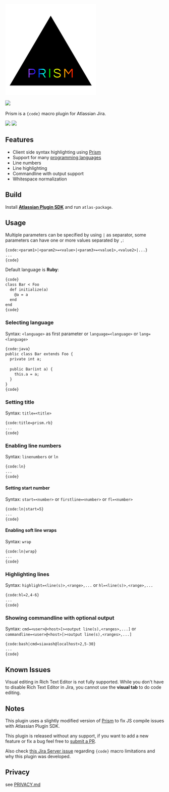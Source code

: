 <a href="https://marketplace.atlassian.com/plugins/com.catawiki.jira.prism"><img src="src/main/resources/images/logo.svg"/></a>

<a href="https://marketplace.atlassian.com/plugins/com.catawiki.jira.prism"><img width="150" src="src/main/resources/images/marketplace.png"/></a>

Prism is a `{code}` macro plugin for Atlassian Jira.

<img width="120" src="src/main/resources/images/jira-software.png"/> <img width="140" src="src/main/resources/images/service-desk.png"/>

## Features
* Client side syntax highlighting using [Prism](http://prismjs.com/)
* Support for many [programming languages](http://prismjs.com/#languages-list)
* Line numbers
* Line highlighting
* Commandline with output support
* Whitespace normalization

## Build
Install [**Atlassian Plugin SDK**](https://developer.atlassian.com/docs/getting-started/set-up-the-atlassian-plugin-sdk-and-build-a-project/install-the-atlassian-sdk-on-a-linux-or-mac-system) and run `atlas-package`.

## Usage

Multiple parameters can be specified by using `|` as separator, some parameters can have one or more values separated by `,`:

```
{code:<param1>|<param2>=<value>|<param3>=<value1>,<value2>|...}
...
{code}
```

Default language is **Ruby**:

```
{code}
class Bar < Foo
  def initialize(a)
    @a = a
  end
end
{code}
```

### Selecting language
Syntax: `<language>` as first parameter or `language=<language>` or `lang=<language>`

```
{code:java}
public class Bar extends Foo {
  private int a;

  public Bar(int a) {
    this.a = a;
  }
}
{code}
```

### Setting title
Syntax: `title=<title>`

```
{code:title=prism.rb}
...
{code}
```

### Enabling line numbers
Syntax: `linenumbers` or `ln`

```
{code:ln}
...
{code}
```

#### Setting start number
Syntax: `start=<number>` or `firstline=<number>` or `fl=<number>`

```
{code:ln|start=5}
...
{code}
```

#### Enabling soft line wraps
Syntax: `wrap`

```
{code:ln|wrap}
...
{code}
```

### Highlighting lines
Syntax: `highlight=<line(s)>,<range>,...` or `hl=<line(s)>,<range>,...`

```
{code:hl=2,4-6}
...
{code}
```

### Showing commandline with optional output
Syntax: `cmd=<user>@<host>[><output line(s),<ranges>,...]` or `commandline=<user>@<host>[><output line(s),<ranges>,...]`

```
{code:bash|cmd=siavash@localhost>2,5-30}
...
{code}
```

## Known Issues
Visual editing in Rich Text Editor is not fully supported. While you don't have to disable Rich Text Editor in Jira, you cannot use the **visual tab** to do code editing.

## Notes
This plugin uses a slightly modified version of [Prism](http://prismjs.com/) to fix JS compile issues with Atlassian Plugin SDK.

This plugin is released without any support, if you want to add a new feature or fix a bug feel free to [submit a PR](https://github.com/siavashs/Prism/pull/new/master).

Also check [this Jira Server issue](https://jira.atlassian.com/browse/JRASERVER-21067) regarding `{code}` macro limitations and why this plugin was developed.

## Privacy
see [PRIVACY.md](PRIVACY.md)
